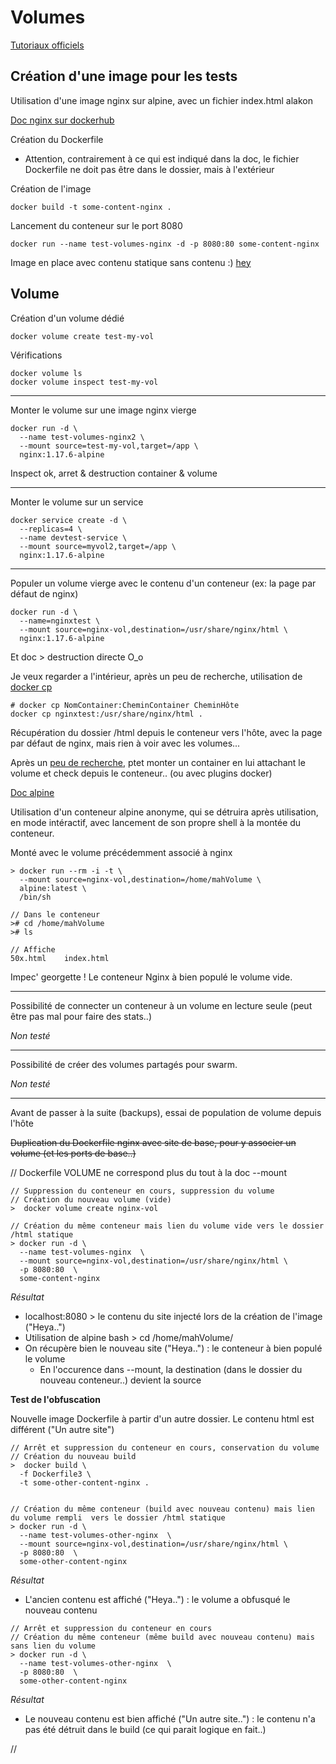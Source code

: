# Volumes

[Tutoriaux officiels](https://docs.docker.com/storage/volumes/)



## Création d'une image pour les tests

Utilisation d'une image nginx sur alpine, avec un fichier index.html alakon

[Doc nginx sur dockerhub](https://hub.docker.com/_/nginx)

Création du Dockerfile

- Attention, contrairement à ce qui est indiqué dans la doc, le fichier Dockerfile ne doit pas être dans le dossier, mais à l'extérieur

Création de l'image

`docker build -t some-content-nginx .`

Lancement du conteneur sur le port 8080

`docker run --name test-volumes-nginx -d -p 8080:80 some-content-nginx`

Image en place avec contenu statique sans contenu :) [hey](http://localhost:8080/)



## Volume

Création d'un volume dédié

`docker volume create test-my-vol`

Vérifications

```
docker volume ls
docker volume inspect test-my-vol
```

--- 

Monter le volume sur une image nginx vierge

```
docker run -d \
  --name test-volumes-nginx2 \
  --mount source=test-my-vol,target=/app \
  nginx:1.17.6-alpine
```

Inspect ok, arret & destruction container & volume

--- 

Monter le volume sur un service

```
docker service create -d \
  --replicas=4 \
  --name devtest-service \
  --mount source=myvol2,target=/app \
  nginx:1.17.6-alpine
```

--- 

Populer un volume vierge avec le contenu d'un conteneur (ex: la page par défaut de nginx)

```
docker run -d \
  --name=nginxtest \
  --mount source=nginx-vol,destination=/usr/share/nginx/html \
  nginx:1.17.6-alpine
```

Et doc > destruction directe O_o

Je veux regarder a l'intérieur, après un peu de recherche, utilisation de [docker cp](https://docs.docker.com/engine/reference/commandline/cp/)

```
# docker cp NomContainer:CheminContainer CheminHôte
docker cp nginxtest:/usr/share/nginx/html .
```

Récupération du dossier /html depuis le conteneur vers l'hôte, avec la page par défaut de nginx, mais rien à voir avec les volumes...

Après un [peu de recherche](https://github.com/moby/moby/issues/25245), ptet monter un container en lui attachant le volume et check depuis le conteneur.. (ou avec plugins docker)

[Doc alpine](https://hub.docker.com/_/alpine/)

Utilisation d'un conteneur alpine anonyme, qui se détruira après utilisation, en mode intéractif, avec lancement de son propre shell à la montée du conteneur.

Monté avec le volume précédemment associé à nginx

```
> docker run --rm -i -t \
  --mount source=nginx-vol,destination=/home/mahVolume \
  alpine:latest \
  /bin/sh

// Dans le conteneur
># cd /home/mahVolume
># ls

// Affiche
50x.html    index.html
```

Impec' georgette ! Le conteneur Nginx à bien populé le volume vide.

---

Possibilité de connecter un conteneur à un volume en lecture seule (peut être pas mal pour faire des stats..)

*Non testé*

---

Possibilité de créer des volumes partagés pour swarm.

*Non testé*

---

Avant de passer à la suite (backups), essai de population de volume depuis l'hôte

~~Duplication du Dockerfile nginx avec site de base, pour y associer un volume (et les ports de base..)~~

// Dockerfile VOLUME ne correspond plus du tout à la doc --mount


```
// Suppression du conteneur en cours, suppression du volume 
// Création du nouveau volume (vide) 
>  docker volume create nginx-vol 

// Création du même conteneur mais lien du volume vide vers le dossier /html statique
> docker run -d \
  --name test-volumes-nginx  \
  --mount source=nginx-vol,destination=/usr/share/nginx/html \
  -p 8080:80  \
  some-content-nginx
```

*Résultat*

- localhost:8080 > le contenu du site injecté lors de la création de l'image ("Heya..")
- Utilisation de alpine bash > cd /home/mahVolume/
- On récupère bien le nouveau site ("Heya..") : le conteneur à bien populé le volume
  - En l'occurence dans --mount, la destination (dans le dossier du nouveau conteneur..) devient la source

**Test de l'obfuscation**

Nouvelle image Dockerfile à partir d'un autre dossier. Le contenu html est différent ("Un autre site")

```
// Arrêt et suppression du conteneur en cours, conservation du volume 
// Création du nouveau build
>  docker build \
  -f Dockerfile3 \
  -t some-other-content-nginx .
  

// Création du même conteneur (build avec nouveau contenu) mais lien du volume rempli  vers le dossier /html statique
> docker run -d \
  --name test-volumes-other-nginx  \
  --mount source=nginx-vol,destination=/usr/share/nginx/html \
  -p 8080:80  \
  some-other-content-nginx
```

*Résultat*

- L'ancien contenu est affiché ("Heya..") : le volume a obfusqué le nouveau contenu 

```
// Arrêt et suppression du conteneur en cours
// Création du même conteneur (même build avec nouveau contenu) mais sans lien du volume
> docker run -d \
  --name test-volumes-other-nginx  \
  -p 8080:80  \
  some-other-content-nginx
```

*Résultat*

- Le nouveau contenu est bien affiché ("Un autre site..") : le contenu n'a pas été détruit dans le build (ce qui parait logique en fait..)















//

